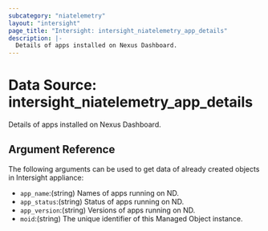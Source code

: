```yaml
---
subcategory: "niatelemetry"
layout: "intersight"
page_title: "Intersight: intersight_niatelemetry_app_details"
description: |-
  Details of apps installed on Nexus Dashboard.
---
```


# Data Source: intersight_niatelemetry_app_details
Details of apps installed on Nexus Dashboard.
## Argument Reference
The following arguments can be used to get data of already created objects in Intersight appliance:
* `app_name`:(string) Names of apps running on ND. 
* `app_status`:(string) Status of apps running on ND. 
* `app_version`:(string) Versions of apps running on ND. 
* `moid`:(string) The unique identifier of this Managed Object instance. 
